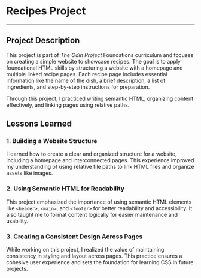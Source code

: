# **Recipes Project**

---

## **Project Description**

This project is part of *The Odin Project* Foundations curriculum and focuses on creating a simple website to showcase recipes. The goal is to apply foundational HTML skills by structuring a website with a homepage and multiple linked recipe pages. Each recipe page includes essential information like the name of the dish, a brief description, a list of ingredients, and step-by-step instructions for preparation.

Through this project, I practiced writing semantic HTML, organizing content effectively, and linking pages using relative paths.



## **Lessons Learned**

### 1. **Building a Website Structure**  
I learned how to create a clear and organized structure for a website, including a homepage and interconnected pages. This experience improved my understanding of using relative file paths to link HTML files and organize assets like images.

### 2. **Using Semantic HTML for Readability**  
This project emphasized the importance of using semantic HTML elements like `<header>`, `<main>`, and `<footer>` for better readability and accessibility. It also taught me to format content logically for easier maintenance and usability.

### 3. **Creating a Consistent Design Across Pages**  
While working on this project, I realized the value of maintaining consistency in styling and layout across pages. This practice ensures a cohesive user experience and sets the foundation for learning CSS in future projects.
